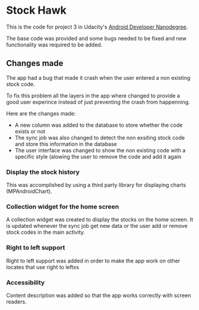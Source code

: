 # Stock Hawk

This is the code for project 3 in Udacity's [Android Developer Nanodegree](https://www.udacity.com/course/android-developer-nanodegree-by-google--nd801). 

The base code was provided and some bugs needed to be fixed and new functionality was required to be added. 

## Changes made
The app had a bug that made it crash when the user entered a non existing stock code.

To fix this problem all the layers in the app where changed to provide a good user experince instead of just preventing the crash from happenning. 

Here are the changes made:
* A new column was added to the database to store whether the code exists or not
* The sync job was also changed to detect the non exsiting stock code and store this information in the database
* The user interface was changed to show the non existing code with a specific style (alowing the user to remove the code and add it again

### Display the stock history

This was accomplished by using a third party library for displaying charts (MPAndroidChart).

### Collection widget for the home screen

A collection widget was created to display the stocks on the home screen. It is updated whenever the sync job get new data or the user add or remove stock codes in the main activity.

### Right to left support

Right to left support was added in order to make the app work on other locates that use right to leftxs

### Accessibility

Content description was added so that the app works correctly with screen readers.
